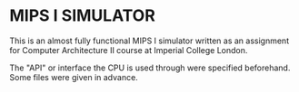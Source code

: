 MIPS I SIMULATOR
================

This is an almost fully functional MIPS I simulator written as an assignment for Computer Architecture II course at Imperial College London.

The "API" or interface the CPU is used through were specified beforehand. Some files were given in advance.